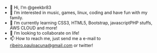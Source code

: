 - 👋 Hi, I’m @geekbr83
- 👀 I’m interested in music, games, linux, coding and have fun with my family.
- 🌱 I’m currently learning CSS3, HTML5, Bootstrap, javascriptPHP stuffs, AWS CLOUD and more!  
- 💞️ I’m looking to collaborate on life!
- 📫 How to reach me, just send me a e-mail to ribeiro.pauloacuna@gmail.com or twitter! 

<!---
geekbr83/geekbr83 is a ✨ special ✨ repository because its `README.md` (this file) appears on your GitHub profile.
You can click the Preview link to take a look at your changes.
--->
